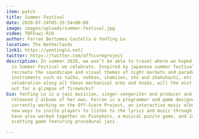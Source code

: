 ```yaml
---
item: patch
title: Summer Festival
date: 2020-07-24T05:35:54+00:00
image: images/uploads/summer-festival.jpg
video: TDFkuwj-R10
author: Ferran Bertomeu Castells & YenTing Lo
location: The Netherlands
link1: https://yentinglo.net/
twitter: https://twitter.com/offscoreproject
description: In summer 2020, we won’t be able to travel where we hoped to. Instead,
  in Summer Festival we celebrate. Inspired by japanese summer festivals, we try to
  recreate the soundscape and visual themes of night markets and parades of traditional
  instruments such as taiko, nohkan, shamisen, sho and shakuhachi, etc. In this mysterious
  celebration along all these mechanical arms and knobs, will the mist finally clear
  out for a glimpse of fireworks?
bio: YenTing Lo is a jazz musician, singer-songwriter and producer and has so far
  released 2 albums of her own. Ferran is a programmer and game designer. They are
  currently working on the Off-Score Project, an interactive music album which explores
  new ways to invite players to listen to the lyrics and music through gameplay. They
  have also worked together on Pianobots, a musical puzzle game, and Jamsterdam, a
  scatting game featuring procedural jazz.

---
```

